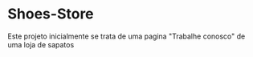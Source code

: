 # Shoes-Store

Este projeto inicialmente se trata de uma pagina "Trabalhe conosco" de uma loja de sapatos
